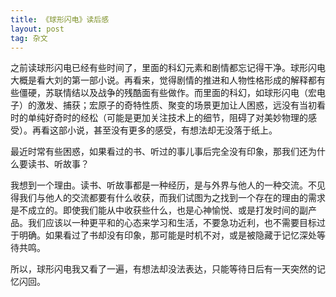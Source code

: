 ```yaml
---
title: 《球形闪电》读后感
layout: post
tag: 杂文
---
```


之前读球形闪电已经有些时间了，里面的科幻元素和剧情都忘记得干净。球形闪电大概是看大刘的第一部小说。再看来，觉得剧情的推进和人物性格形成的解释都有些僵硬，苏联情结以及战争的残酷面有些做作。而里面的科幻，如球形闪电（宏电子）的激发、捕获；宏原子的奇特性质、聚变的场景更加让人困惑，远没有当初看时的单纯好奇时的经松（可能是更加关注技术上的细节，阻碍了对美妙物理的感受）。再看这部小说，甚至没有更多的感受，有想法却无没落于纸上。

最近时常有些困惑，如果看过的书、听过的事儿事后完全没有印象，那我们还为什么要读书、听故事？

我想到一个理由。读书、听故事都是一种经历，是与外界与他人的一种交流。不见得我们与他人的交流都要有什么收获，而我们试图为之找到一个存在的理由的需求是不成立的。即使我们能从中收获些什么，也是心神愉悦、或是打发时间的副产品。我们应该以一种更平和的心态来学习和生活，不要急功近利，也不需要目标过于明确。如果看过了书却没有印象，那可能是时机不对，或是被隐藏于记忆深处等待共鸣。

所以，球形闪电我又看了一遍，有想法却没法表达，只能等待日后有一天突然的记忆闪回。

